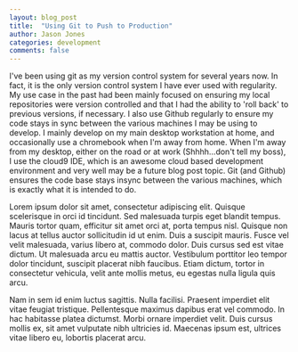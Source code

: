 ```yaml
---
layout: blog_post
title:  "Using Git to Push to Production"
author: Jason Jones
categories: development
comments: false
---
```


I've been using git as my version control system for several years now.  In fact, it is
the only version control system I have ever used with regularity.  My use case in the past had been
mainly focused on ensuring my local repositories were version controlled and that I had the
ability to 'roll back' to previous versions, if necessary.  I also use Github regularly to ensure
my code stays in sync between the various machines I may be using to develop.  I mainly develop on
my main desktop workstation at home, and occasionally use a chromebook when I'm away from home.
When I'm away from my desktop, either on the road or at work (Shhhh...don't tell my boss), I use
the cloud9 IDE, which is an awesome cloud based development environment and very well may be a
future blog post topic.  Git (and Github) ensures the code base stays insync between the various
machines, which is exactly what it is intended to do.

Lorem ipsum dolor sit amet, consectetur adipiscing elit. Quisque scelerisque in
orci id tincidunt. Sed malesuada turpis eget blandit tempus. Mauris tortor quam,
efficitur sit amet orci at, porta tempus nisl. Quisque non lacus at tellus auctor
sollicitudin id ut enim. Duis a suscipit mauris. Fusce vel velit malesuada,
varius libero at, commodo dolor. Duis cursus sed est vitae dictum. Ut
malesuada arcu eu mattis auctor. Vestibulum porttitor leo tempor dolor
tincidunt, suscipit placerat nibh faucibus. Etiam dictum, tortor in consectetur
vehicula, velit ante mollis metus, eu egestas nulla ligula quis arcu.

Nam in sem id enim luctus sagittis. Nulla facilisi. Praesent imperdiet elit vitae
feugiat tristique. Pellentesque maximus dapibus erat vel commodo. In hac
habitasse platea dictumst. Morbi ornare imperdiet velit. Duis cursus mollis ex,
sit amet vulputate nibh ultricies id. Maecenas ipsum est, ultrices vitae libero eu,
lobortis placerat arcu.
